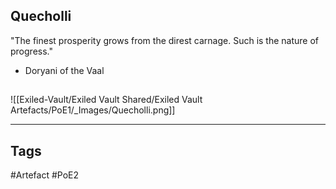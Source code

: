 ## Quecholli
"The finest prosperity grows from the direst
carnage. Such is the nature of progress."
- Doryani of the Vaal
##
![[Exiled-Vault/Exiled Vault Shared/Exiled Vault Artefacts/PoE1/_Images/Quecholli.png]]

---
## Tags
#Artefact
#PoE2
